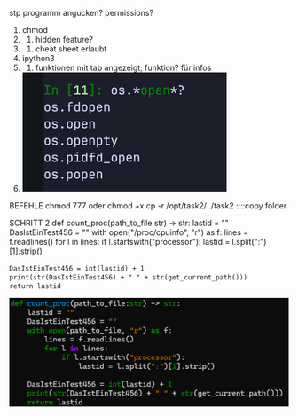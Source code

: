 stp programm angucken?
permissions?
1. chmod
2. 1. hidden feature?
3. 1. cheat sheet erlaubt
4. ipython3
5. 1. funktionen mit tab angezeigt; funktion? für infos
6. ![](../../Attachments/Pasted%20image%2020251030144815.png)


BEFEHLE
chmod 777  oder chmod +x
cp -r /opt/task2/ ./task2 ::::copy folder 



SCHRITT 2
def count_proc(path_to_file:str) -> str:
    lastid = ""
    DasIstEinTest456 = ""
    with open("/proc/cpuinfo", "r") as f:
        lines = f.readlines()
        for l in lines:
            if l.startswith("processor"):
                lastid = l.split(":")[1].strip()

    DasIstEinTest456 = int(lastid) + 1
    print(str(DasIstEinTest456) + " " + str(get_current_path()))
    return lastid



![](../../Attachments/Pasted%20image%2020251030195306.png)